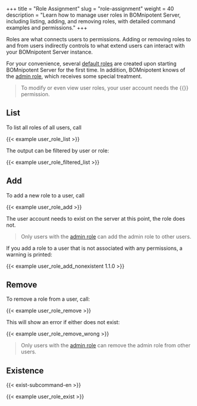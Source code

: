 +++
title = "Role Assignment"
slug = "role-assignment"
weight = 40
description = "Learn how to manage user roles in BOMnipotent Server, including listing, adding, and removing roles, with detailed command examples and permissions."
+++

Roles are what connects users to permissions. Adding or removing roles to and from users indirectly controls to what extend users can interact with your BOMnipotent Server instance.

For your convenience, several [default roles](/client/manager/access-management/role-management/#default-roles) are created upon starting BOMnipotent Server for the first time. In addition, BOMnipotent knows of the [admin role](/client/manager/access-management/role-management/#admin-role), which receives some special treatment.

> To modify or even view user roles, your user account needs the {{<user-management-en>}} permission.

## List

To list all roles of all users, call

{{< example user_role_list >}}

The output can be filtered by user or role:

{{< example user_role_filtered_list >}}

## Add

To add a new role to a user, call

{{< example user_role_add >}}

The user account needs to exist on the server at this point, the role does not.

> Only users with the [admin role](/client/manager/access-management/role-management/#admin-role) can add the admin role to other users.

If you add a role to a user that is not associated with any permissions, a warning is printed:

{{< example user_role_add_nonexistent 1.1.0 >}}

## Remove

To remove a role from a user, call:

{{< example user_role_remove >}}

This will show an error if either does not exist:

{{< example user_role_remove_wrong >}}

> Only users with the [admin role](/client/manager/access-management/role-management/#admin-role) can remove the admin role from other users.

## Existence

{{< exist-subcommand-en >}}

{{< example user_role_exist >}}
